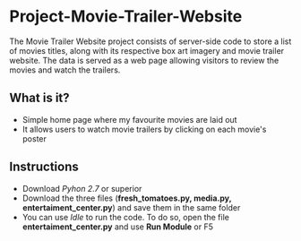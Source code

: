 # Project-Movie-Trailer-Website
The Movie Trailer Website project consists of server-side code to store a list of movies titles, along with its respective box art imagery and movie trailer website. The data is served as a web page allowing visitors to review the movies and watch the trailers.
## What is it?
- Simple home page where my favourite movies are laid out
- It allows users to watch movie trailers by clicking on each movie's poster
## Instructions
- Download _Pyhon 2.7_ or superior
- Download the three files (**fresh_tomatoes.py, media.py, entertaiment_center.py**) and save them in the same folder
- You can use _Idle_ to run the code. To do so, open the file **entertaiment_center.py** and use **Run Module** or F5
